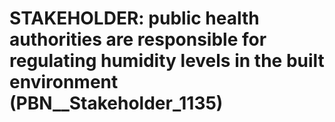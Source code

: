 # STAKEHOLDER: __public health authorities are responsible for regulating humidity levels in the built environment__ (PBN__Stakeholder_1135)

